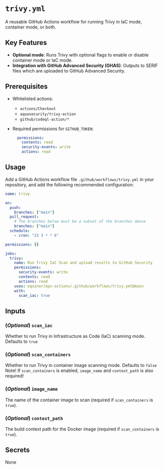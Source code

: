 # `trivy.yml`

A reusable GitHub Actions workflow for running Trivy in IaC mode, container mode, or both.

## Key Features

- **Optional mode**: Runs Trivy with optional flags to enable or disable container mode or IaC mode.
- **Integration with GitHub Advanced Security (GHAS)**: Outputs to SERIF files which are uploaded to GitHub Advanced Security.

## Prerequisites

- Whitelisted actions:
  - `actions/Checkout`
  - `aquasecurity/trivy-action`
  - `github/codeql-action/*`
- Required permissions for `GITHUB_TOKEN`:

  ```yaml
    permissions:
      contents: read
      security-events: write
      actions: read
  ```

## Usage

Add a GitHub Actions workflow file `.github/workflows/trivy.yml` in your repository, and add the following recommended configuration:

```yaml
name: trivy

on:
  push:
    branches: ["main"]
  pull_request:
    # The branches below must be a subset of the branches above
    branches: ["main"]
  schedule:
    - cron: "23 3 * * 6"

permissions: {}

jobs:
  trivy:
    name: Run Trivy IaC Scan and upload results to GitHub Security
    permissions:
      security-events: write
      contents: read
      actions: read
    uses: equinor/ops-actions/.github/workflows/trivy.yml@main
    with:
      scan_iac: true


```

## Inputs

### (*Optional*) `scan_iac`

Whether to run Trivy in Infrastructure as Code (IaC) scanning mode. Defaults to `true`

### (*Optional*) `scan_containers`

Whether to run Trivy in container image scanning mode. Defaults to `false`
Note! If `scan_containers` is enabled, `image_name` and `context_path` is also required!

### (*Optional*) `image_name`

The name of the container image to scan (required if `scan_containers` is `true`).

### (*Optional*) `context_path`

The build context path for the Docker image (required if `scan_containers` is `true`).

## Secrets

None
